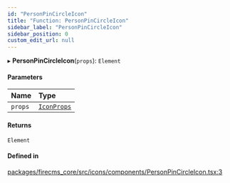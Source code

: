 ```yaml
---
id: "PersonPinCircleIcon"
title: "Function: PersonPinCircleIcon"
sidebar_label: "PersonPinCircleIcon"
sidebar_position: 0
custom_edit_url: null
---
```


▸ **PersonPinCircleIcon**(`props`): `Element`

#### Parameters

| Name | Type |
| :------ | :------ |
| `props` | [`IconProps`](../types/IconProps.md) |

#### Returns

`Element`

#### Defined in

[packages/firecms_core/src/icons/components/PersonPinCircleIcon.tsx:3](https://github.com/FireCMSco/firecms/blob/d45f3739/packages/firecms_core/src/icons/components/PersonPinCircleIcon.tsx#L3)

